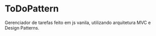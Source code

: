 # ToDoPattern
Gerenciador de tarefas feito em js vanila, utilizando arquitetura MVC e Design Patterns.
